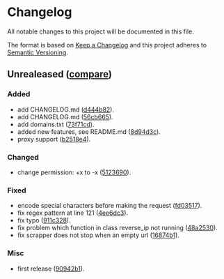 # Changelog
All notable changes to this project will be documented in this file.

The format is based on [Keep a Changelog](http://keepachangelog.com/en/1.0.0/)
and this project adheres to [Semantic Versioning](http://semver.org/spec/v2.0.0.html).

## Unrealeased ([compare](https://github.com/zevtyardt/zone-h/compare/90942b1c3547b3bc44e6f64a4c57b527be5e7dfa...HEAD))

### Added
- add CHANGELOG.md ([d444b82](https://github.com/zevtyardt/zone-h/commit/d444b825e9203496c3cb7d68fe09c0ac15528245)).
- add CHANGELOG.md ([56cb665](https://github.com/zevtyardt/zone-h/commit/56cb66528dc61e76875ab860223e2fdd01330f72)).
- add domains.txt ([73f71cd](https://github.com/zevtyardt/zone-h/commit/73f71cd028fcb73298c9989950a86295f08b1da9)).
- added new features, see README.md ([8d94d3c](https://github.com/zevtyardt/zone-h/commit/8d94d3cb7454730061434b68f6f09aa123b29032)).
- proxy support ([b2518e4](https://github.com/zevtyardt/zone-h/commit/b2518e4ad18bbd75bdb5de744d2867d9337eb3ef)).

### Changed
- change permission: +x to -x ([5123690](https://github.com/zevtyardt/zone-h/commit/512369065da688eb7c020677969d6339f3ad445f)).

### Fixed
- encode special characters before making the request ([fd03517](https://github.com/zevtyardt/zone-h/commit/fd035177c9ca5e949dc44392f9d9093d57954536)).
- fix regex pattern at line 121 ([4ee6dc3](https://github.com/zevtyardt/zone-h/commit/4ee6dc3cd2010e4369582cc6ec1d133c29cea10c)).
- fix typo ([911c328](https://github.com/zevtyardt/zone-h/commit/911c328fa8175770bfefa9689c4cd32ddf5761eb)).
- fix problem which function in class reverse_ip not running ([48a2530](https://github.com/zevtyardt/zone-h/commit/48a2530cf61c4fbd51f564496eeb348ae1081db0)).
- fix scrapper does not stop when an empty url ([16874b1](https://github.com/zevtyardt/zone-h/commit/16874b1ed28a2bf2763d967752a2e83dfcc9e282)).

### Misc
- first release ([90942b1](https://github.com/zevtyardt/zone-h/commit/90942b1c3547b3bc44e6f64a4c57b527be5e7dfa)).

